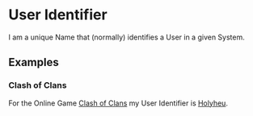 # User Identifier

I am a unique Name that (normally) identifies a User in a given System.

## Examples

### Clash of Clans

For the Online Game [Clash of Clans](3.md) my User Identifier is [Holyheu](4.md).
